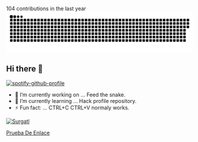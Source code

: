 104 contributions in the last year 
![Snake animation](https://raw.githubusercontent.com/surgatengit/surgatengit/output/github-contribution-grid-snake-dark.svg)
## Hi there 👋
[![spotify-github-profile](https://spotify-github-profile.kittinanx.com/api/view?uid=g4vehpi40mimfuucijdchzu7v&cover_image=true&theme=novatorem&show_offline=false&background_color=061f05&interchange=false&bar_color=53b14f&bar_color_cover=false)](https://open.spotify.com/user/g4vehpi40mimfuucijdchzu7v)

- 🔭 I’m currently working on ... Feed the snake.
- 🌱 I’m currently learning ... Hack profile repository.
- ⚡ Fun fact: ... CTRL+C CTRL+V normaly works.

[![Surgatl](https://www.hackthebox.com/badge/image/259694)](https://app.hackthebox.com/profile/259694)

<a href="https://open.spotify.com/user/g4vehpi40mimfuucijdchzu7v" target="_blank">Prueba De Enlace</a>
